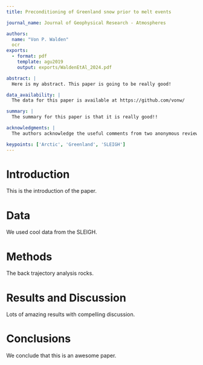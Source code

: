 ```yaml
---
title: Preconditioning of Greenland snow prior to melt events

journal_name: Journal of Geophysical Research - Atmospheres

authors:
  name: "Von P. Walden"
  ocr
exports:
  - format: pdf
    template: agu2019
    output: exports/WaldenEtAl_2024.pdf

abstract: |
  Here is my abstract. This paper is going to be really good!

data_availability: |
  The data for this paper is available at https://github.com/vonw/

summary: |
  The summary for this paper is that it is really good!!

acknowledgments: | 
  The authors acknowledge the useful comments from two anonymous reviewers.

keypoints: ['Arctic', 'Greenland', 'SLEIGH']
---
```


# Introduction

This is the introduction of the paper.

# Data

We used cool data from the SLEIGH.

# Methods

The back trajectory analysis rocks.

# Results and Discussion

Lots of amazing results with compelling discussion.

# Conclusions

We conclude that this is an awesome paper.
